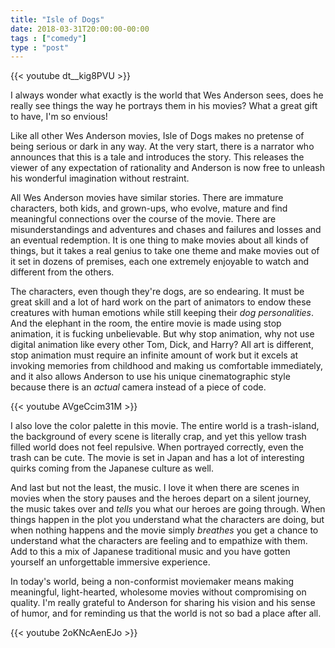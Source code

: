 ```yaml
---
title: "Isle of Dogs"
date: 2018-03-31T20:00:00-00:00
tags : ["comedy"]
type : "post"
---
```


{{< youtube dt__kig8PVU >}}

I always wonder what exactly is the world that Wes Anderson sees, does he really see things the way he portrays them in his movies? What a great gift to have, I'm so envious!

Like all other Wes Anderson movies, Isle of Dogs makes no pretense of being serious or dark in any way. At the very start, there is a narrator who announces that this is a tale and introduces the story. This releases the viewer of any expectation of rationality and Anderson is now free to unleash his wonderful imagination without restraint. 

All Wes Anderson movies have similar stories. There are immature characters, both kids, and grown-ups, who evolve, mature and find meaningful connections over the course of the movie. There are misunderstandings and adventures and chases and failures and losses and an eventual redemption. It is one thing to make movies about all kinds of things, but it takes a real genius to take one theme and make movies out of it set in dozens of premises, each one extremely enjoyable to watch and different from the others.

The characters, even though they're dogs, are so endearing. It must be great skill and a lot of hard work on the part of animators to endow these creatures with human emotions while still keeping their _dog personalities_. And the elephant in the room, the entire movie is made using stop animation, it is fucking unbelievable. But why stop animation, why not use digital animation like every other Tom, Dick, and Harry? All art is different, stop animation must require an infinite amount of work but it excels at invoking memories from childhood and making us comfortable immediately, and it also allows Anderson to use his unique cinematographic style because there is an _actual_ camera instead of a piece of code.

{{< youtube AVgeCcim31M >}}

I also love the color palette in this movie. The entire world is a trash-island, the background of every scene is literally crap, and yet this yellow trash filled world does not feel repulsive. When portrayed correctly, even the trash can be cute. The movie is set in Japan and has a lot of interesting quirks coming from the Japanese culture as well.

And last but not the least, the music. I love it when there are scenes in movies when the story pauses and the heroes depart on a silent journey, the music takes over and _tells_ you what our heroes are going through. When things happen in the plot you understand what the characters are doing, but when nothing happens and the movie simply _breathes_ you get a chance to understand what the characters are feeling and to empathize with them. Add to this a mix of Japanese traditional music and you have gotten yourself an unforgettable immersive experience. 

In today's world, being a non-conformist moviemaker means making meaningful, light-hearted, wholesome movies without compromising on quality. I'm really grateful to Anderson for sharing his vision and his sense of humor, and for reminding us that the world is not so bad a place after all. 

{{< youtube 2oKNcAenEJo >}}